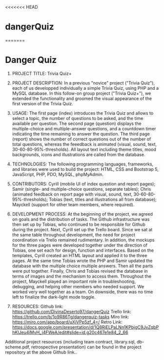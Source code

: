 <<<<<<< HEAD
# dangerQuiz
=======
# Danger Quiz

1. PROJECT TITLE: Trivia Quiz+

2. PROJECT DESCRIPTION: In a previous "novice" project ("Trivia Quiz"), each of us developped individually a simple Trivia Quiz, using PHP and a MySQL database. In this follow-on group project ("Trivia Quiz+"), we extended the functionality and groomed the visual appearance of the first version of the Trivia Quiz.

3. USAGE: The first page (index) introduces the Trivia Quiz and allows to select a topic, the number of questions to be asked, and the time available per question. The second page (question) displays the multiple-choice and multiple-answer questions, and a countdown timer indicating the time remaining to answer the question. The third page (report) shows the number of correct questions out of the number of total questions, whereas the feeedback is animated (visual, sound, text, 30-60-80-95%-thresholds). All layout text including theme titles, mood backgrounds, icons and illustrations are called from the database.

4. TECHNOLOGIES: The following programming languages, frameworks, and libraries were used to build the project: HTML, CSS and Bootstrap 5, JavaScript, PHP, PDO, MySQL, phpMyAdmin.

5. CONTRIBUTORS: Cyrill (mobile UI of index question and report pages); Samir (single- and multiple-choice questions, separate tables); Chris (animated feedback on report page with visual, sound, text, 30-60-80-95%-thresholds); Tobias (text, titles and illustrations all from database); Mayckell (support for other team members, where required).

6. DEVELOPMENT PROCESS: At the beginning of the project, we agreed on goals and the distribution of tasks. The Github infrastructure was then set up by Tobias, who continued to be responsible for Github during the project. Next, Cyrill set up the Trello board. Since we sat at the same table throughout development, the need for project coordination via Trello remained rudimentary. In addition, the mockups for the three pages were developed together under the direction of Tobias, one set each for design, function and interfaces. Based on the templates, Cyrill created an HTML layout and applied it to the three pages. At the same time Tobias wrote the PHP and Samir updated the database with the multiple choice multiple answers. Then all the parts were put together. Finally, Chris and Tobias revised the database in terms of images and the mechanism to access them. Throughout the project, Mayckell played an important role in troubleshooting, debugging, and helping other members who needed support. We worked very well together as a team. On downside, there was no time left to finalize the dark-light mode toggle.

7. RESOURCES:
   Github link: https://github.com/DivinaDeserto97/dangerQuiz
   Trello link: https://trello.com/b/1o9R86Tg/dangerquiz-tasks
   Miro link: https://miro.com/app/board/uXjVPp5zf_4=/
   Retro Link: https://docs.google.com/presentation/d/1Q8RiELPaLNn1KPbjgC9JvZqbPhKlJeu4iMvH_j4FWeA/edit#slide=id.g20c467e1e84_2_66

Additional project resources (including team contract, library.sql, db-scheme.pdf, retrospective presentation) can be found in the project repository at the above Github link..


